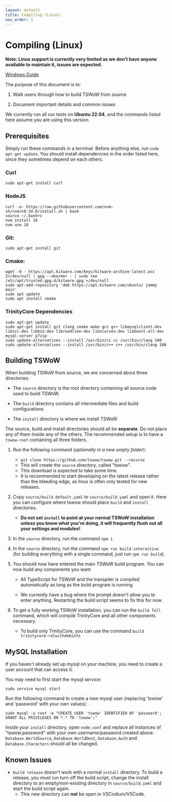 ```yaml
---
layout: default
title: Compiling (Linux)
nav_order: 3
---
```


# Compiling (Linux)

**Note: Linux support is currently very limited as we don't have anyone available to maintain it, issues are expected.**

[Windows Guide](./compiling)

The purpose of this document is to:

1. Walk users through how to build TSWoW from source

2. Document important details and common issues

We currently run all our tests on **Ubuntu 22.04**, and the commands listed here assume you are using this version.

## Prerequisites

Simply run these commands in a terminal. Before anything else, run `sudo apt-get update`.
You should install dependencies in the order listed here, since they sometimes depend on each others.

### Curl

```
sudo apt-get install curl
```

### NodeJS

```
curl -o- https://raw.githubusercontent.com/nvm-sh/nvm/v0.34.0/install.sh | bash
source ~/.bashrc
nvm install 18
nvm use 18
```

### Git:

```
sudo apt-get install git
```

### Cmake:

```
wget -O - https://apt.kitware.com/keys/kitware-archive-latest.asc 2>/dev/null | gpg --dearmor - | sudo tee /etc/apt/trusted.gpg.d/kitware.gpg >/dev/null
sudo apt-add-repository 'deb https://apt.kitware.com/ubuntu/ jammy main'
sudo apt update
sudo apt install cmake
```

### TrinityCore Dependencies

```
sudo apt-get update
sudo apt-get install git clang cmake make gcc g++ libmysqlclient-dev libssl-dev libbz2-dev libreadline-dev libncurses-dev libboost-all-dev mysql-server p7zip
sudo update-alternatives --install /usr/bin/cc cc /usr/bin/clang 100
sudo update-alternatives --install /usr/bin/c++ c++ /usr/bin/clang 100
```

## Building TSWoW

When building TSWoW from source, we are concerned about three directories:

- The `source` directory is the root directory containing all source code used to build TSWoW.

- The `build` directory contains all intermediate files and build configurations

- The `install` directory is where we install TSWoW

The source, build and install directories should all be **separate**. Do not place any of them inside any of the others. The recommended setup is to have a `tswow-root` containing all three folders.

1. Run the following command (_optionally in a new empty folder_):

   - `git clone https://github.com/tswow/tswow.git --recurse`
   - This will create the `source` directory, called "tswow".
   - This download is expected to take some time.
   - It is recommended to start developing on the latest release rather than the bleeding edge, as linux is often only tested for new releases.

2. <span>Copy `source/build.default.yaml` to `source/build.yaml` and open it. Here you can configure where tswow should place `build` and `install` directories.</span>

   - <span>**Do not set `install` to point at your normal TSWoW installation unless you know what you're doing, it will frequently flush out all your settings and modules!**</span>

3. <span>In the `source` directory, run the command `npm i`</span>

4. <span>In the `source` directory, run the command `npm run build-interactive` (for building everything with a single command, just run `npm run build`).</span>

5. <span>You should now have entered the main TSWoW build program. You can now build any components you want</span>

   - <span>All TypeScript for TSWoW and the transpiler is compiled automatically as long as the build program is running</span>

   - <span>We currently have a bug where the prompt doesn't allow you to enter anything. Restarting the build script seems to fix this for now.</span>

6. To get a fully working TSWoW installation, you can run the `build full` command, which will compile TrinityCore and all other components necessary.

   - <span>To build only TrinityCore, you can use the command `build trinitycore-relwithdebinfo`</span>

## MySQL Installation

If you haven't already set up mysql on your machine, you need to create a user account that can access it.

You may need to first start the mysql service:

```
sudo service mysql start
```

Run the following command to create a new mysql user (replacing 'tswow' and 'password' with your own values):

```
sudo mysql -u root -e "CREATE USER 'tswow' IDENTIFIED BY 'password'; GRANT ALL PRIVILEGES ON *.* TO 'tswow';"
```

Inside your `install` directory, open `node.conf` and replace all instances of "tswow;password" with your own username/password created above. `Database.WorldSource`, `Database.WorldDest`, `Database.Auth` and `Database.Characters` should all be changed.

## Known Issues

- `build release` doesn't work with a normal `install` directory. To build a release, you must run turn off the build script, change the install directory to an empty/non-existing directory in `source/build.yaml` and start the build script again.
  - <span>This new directory can **not** be open in VSCodium/VSCode.</span>
